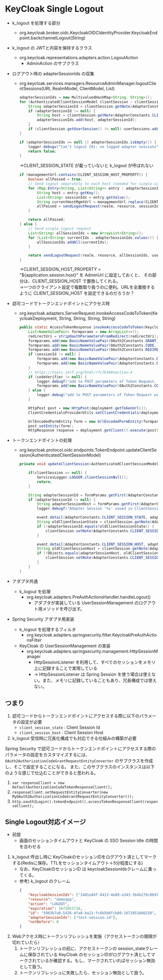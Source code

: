 # KeyCloak Single Logout


- k_logout を処理する部分
    - org.keycloak.broker.oidc.KeycloakOIDCIdentityProvider.KeycloakEndpoint.backchannelLogout(String)

- k_logout の JWTと内容を保持するクラス
    - org.keycloak.representations.adapters.action.LogoutAction
      - AdminAction のサブクラス
  

- ログアウト時の adapterSessionIds の収集
    - org.keycloak.services.managers.ResourceAdminManager.logoutClientSessions(URI, RealmModel, ClientModel, List<AuthenticatedClientSessionModel>)  
        ```java
        adapterSessionIds = new MultivaluedHashMap<String, String>();
        for (AuthenticatedClientSessionModel clientSession : clientSessions) {
            String adapterSessionId = clientSession.getNote(AdapterConstants.CLIENT_SESSION_STATE);
            if (adapterSessionId != null) {
                String host = clientSession.getNote(AdapterConstants.CLIENT_SESSION_HOST);
                adapterSessionIds.add(host, adapterSessionId);
            }
            if (clientSession.getUserSession() != null) userSessions.add(clientSession.getUserSession().getId());
        }

        if (adapterSessionIds == null || adapterSessionIds.isEmpty()) {
            logger.debugv("Can't logout {0}: no logged adapter sessions", resource.getClientId());
            return false;
        }
        ```  
        →CLIENT_SESSION_STATE が載っていないと k_logout が呼ばれない

        ```java
        if (managementUrl.contains(CLIENT_SESSION_HOST_PROPERTY)) {
            boolean allPassed = true;
            // Send logout separately to each host (needed for single-sign-out in cluster for non-distributable apps - KEYCLOAK-748)
            for (Map.Entry<String, List<String>> entry : adapterSessionIds.entrySet()) {
                String host = entry.getKey();
                List<String> sessionIds = entry.getValue();
                String currentHostMgmtUrl = managementUrl.replace(CLIENT_SESSION_HOST_PROPERTY, host);
                allPassed = sendLogoutRequest(realm, resource, sessionIds, userSessions, 0, currentHostMgmtUrl) && allPassed;
            }

            return allPassed;
        } else {
            // Send single logout request
            List<String> allSessionIds = new ArrayList<String>();
            for (List<String> currentIds : adapterSessionIds.values()) {
                allSessionIds.addAll(currentIds);
            }

            return sendLogoutRequest(realm, resource, allSessionIds, userSessions, 0, managementUrl);
        }
        ```  
        →CLIENT_SESSION_HOST_PROPERTY = "${application.session.host}" を AdminUrl に設定しておくと、
        その部分は、CLIENT_SESSION_HOST で置換してくれる。  
        →一つのクライアント設定で複数取り扱うのに便利。URLを全置換するように CLIENT_SESSION_HOST を設定できるのだろうか？

- 認可コードでトークンエンドポイントにアクセス時
  - org.keycloak.adapters.ServerRequest.invokeAccessCodeToToken(KeycloakDeployment, String, String, String, String)  
    ```java
    public static AccessTokenResponse invokeAccessCodeToToken(KeycloakDeployment deployment, String code, String redirectUri, String sessionId, String codeVerifier) throws IOException, HttpFailure {
        List<NameValuePair> formparams = new ArrayList<>();
        redirectUri = stripOauthParametersFromRedirect(redirectUri);
        formparams.add(new BasicNameValuePair(OAuth2Constants.GRANT_TYPE, "authorization_code"));
        formparams.add(new BasicNameValuePair(OAuth2Constants.CODE, code));
        formparams.add(new BasicNameValuePair(OAuth2Constants.REDIRECT_URI, redirectUri));
        if (sessionId != null) {
            formparams.add(new BasicNameValuePair(AdapterConstants.CLIENT_SESSION_STATE, sessionId));
            formparams.add(new BasicNameValuePair(AdapterConstants.CLIENT_SESSION_HOST, HostUtils.getHostName()));
        }
        // https://tools.ietf.org/html/rfc7636#section-4
        if (codeVerifier != null) {
            logger.debugf("add to POST parameters of Token Request, codeVerifier = %s", codeVerifier);
            formparams.add(new BasicNameValuePair(OAuth2Constants.CODE_VERIFIER, codeVerifier));
        } else {
            logger.debug("add to POST parameters of Token Request without codeVerifier");
        }

        HttpPost post = new HttpPost(deployment.getTokenUrl());
        ClientCredentialsProviderUtils.setClientCredentials(deployment, post, formparams);

        UrlEncodedFormEntity form = new UrlEncodedFormEntity(formparams, "UTF-8");
        post.setEntity(form);
        HttpResponse response = deployment.getClient().execute(post);
    ``` 

- トークンエンドポイントの処理  
  - org.keycloak.protocol.oidc.endpoints.TokenEndpoint.updateClientSession(AuthenticatedClientSessionModel)  
    ```java
    private void updateClientSession(AuthenticatedClientSessionModel clientSession) {

        if(clientSession == null) {
            ServicesLogger.LOGGER.clientSessionNull();
            return;
        }

        String adapterSessionId = formParams.getFirst(AdapterConstants.CLIENT_SESSION_STATE);
        if (adapterSessionId != null) {
            String adapterSessionHost = formParams.getFirst(AdapterConstants.CLIENT_SESSION_HOST);
            logger.debugf("Adapter Session '%s' saved in ClientSession for client '%s'. Host is '%s'", adapterSessionId, client.getClientId(), adapterSessionHost);

            event.detail(AdapterConstants.CLIENT_SESSION_STATE, adapterSessionId);
            String oldClientSessionState = clientSession.getNote(AdapterConstants.CLIENT_SESSION_STATE);
            if (!adapterSessionId.equals(oldClientSessionState)) {
                clientSession.setNote(AdapterConstants.CLIENT_SESSION_STATE, adapterSessionId);
            }

            event.detail(AdapterConstants.CLIENT_SESSION_HOST, adapterSessionHost);
            String oldClientSessionHost = clientSession.getNote(AdapterConstants.CLIENT_SESSION_HOST);
            if (!Objects.equals(adapterSessionHost, oldClientSessionHost)) {
                clientSession.setNote(AdapterConstants.CLIENT_SESSION_HOST, adapterSessionHost);
            }
        }
    }
    ```

- アダプタ共通
  - k_logout を処理
    - org.keycloak.adapters.PreAuthActionsHandler.handleLogout()
      - アダプタが実装している UserSessionManagement のログアウト用メソッドを呼び出す。

- Spring Security アダプタ用実装
  - k_logout を処理するフィルタ
    - org.keycloak.adapters.springsecurity.filter.KeycloakPreAuthActionsFilter
  - KeyCloak の UserSessionManagement の実装  
    - org.keycloak.adapters.springsecurity.management.HttpSessionManager
      - HttpSessionListener を利用して、すべてのセッションをメモリ上に記録することで実現している
      - → HttpSessionListener は Spring Session を使う場合は使えない。また、メモリに記録していることもあり、冗長構成では使えない。
  

## つまり

1. 認可コードからトークンエンドポイントにアクセスする際に以下のパラメータの設定が必要
   - `client_session_state` : Client Session Id
   - `client_session_host` : Client Session Host
2. k_logout 受信時に冗長化構成でも対応できる仕組みの構築が必要

Spring Security で認可コードからトークンエンドポイントにアクセスする際のパラメータの設定をカスタマイズするには、
`OAuth2AuthorizationCodeGrantRequestEntityConverter` のサブクラスを作成し、そこで設定することになる。
また、このサブクラスのインスタンスは以下のような感じで仕込むことができると思われる。

  1. `var responseClient = new DefaultAuthorizationCodeTokenResponseClient();`
  2. `responseClient.setRequestEntityConverter(new MyOAuth2AuthorizationCodeGrantRequestEntityConverter());`
  3. `http.oauth2Login().tokenEndpoint().accessTokenResponseClient(responseClient);`


## Single Logout対応イメージ

- 前提
  - 画面のセッションタイムアウトと KeyCloak の SSO Session Idle の時間を合わせる

1. k_logout 呼出し時に KeyCloakのセッションIDをログアウト済としてマークする(Redisに保存。TTLをセッションタイムアウト＋5分程度にする)
   - なお、KeyCloakのセッションID は keycloakSessionIdsクレームに乗ってくる。
   - 参考) k_logout のクレーム  
        ```json
        {
            "keycloakSessionIds": ["1481e84f-8413-4e89-a343-3b4b279c0697"], 
            "resource": "demoapp", 
            "action": "LOGOUT", 
            "expiration": 1672851716,
            "id": "5983b7a0-5426-4fa8-ba21-fc6b5b6fcb80-1672851686258",
            "adapterSessionIds": ["test-session-id"],
            "notBefore": 0
        }
        ``` 
1. Webアクセス時にトークンリフレッシュを実施（アクセストークンの期限が切れていたら）
   1. トークンリフレッシュの前に、アクセストークンの session_stateクレームに保存されている KeyCloak のセッションIDがログアウト済としてマークされているか確認する。もし、マークされていればセッション無効として扱う。
   2. トークンリフレッシュに失敗したら、セッション無効として扱う。
